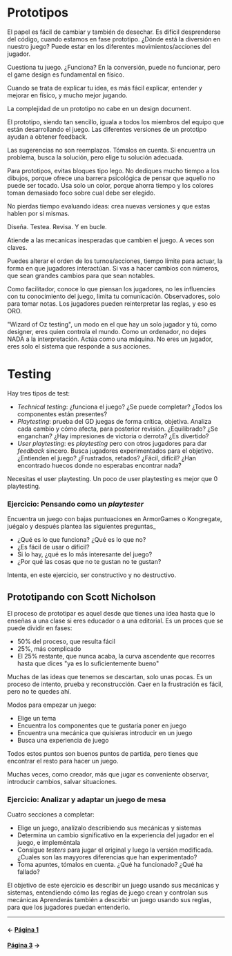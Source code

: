 # Prototipos

El papel es fácil de cambiar y también de desechar. Es difícil desprenderse del código, cuando estamos en fase prototipo. ¿Dónde está la diversión en nuestro juego?
Puede estar en los diferentes movimientos/acciones del jugador.

Cuestiona tu juego. ¿Funciona?
En la conversión, puede no funcionar, pero el game design es fundamental en físico.

Cuando se trata de explicar tu idea, es más fácil explicar, entender y mejorar en físico, y mucho mejor jugando.

La complejidad de un prototipo no cabe en un design document.

El prototipo, siendo tan sencillo, iguala a todos los miembros del equipo que están desarrollando el juego. Las diferentes versiones de un prototipo ayudan a obtener feedback.

Las sugerencias no son reemplazos. Tómalos en cuenta. Si encuentra un problema, busca la solución, pero elige tu solución adecuada.

Para prototipos, evitas bloques tipo lego. No dediques mucho tiempo a los dibujos, porque ofrece una barrera psicológica de pensar que aquello no puede ser tocado. Usa solo un color, porque ahorra tiempo y los colores toman demasiado foco sobre cual debe ser elegido.

No pierdas tiempo evaluando ideas: crea nuevas versiones y que estas hablen por sí mismas.

Diseña. Testea. Revisa. Y en bucle.

Atiende a las mecanicas inesperadas que cambien el juego. A veces son claves.

Puedes alterar el orden de los turnos/acciones, tiempo límite para actuar, la forma en que jugadores interactúan. Si vas a hacer cambios con números, que sean grandes cambios para que sean notables.

Como facilitador, conoce lo que piensan los jugadores, no les influencies con tu conocimiento del juego, limita tu comunicación. Observadores, solo para tomar notas. Los jugadores pueden reinterpretar las reglas, y eso es ORO.

"Wizard of Oz testing", un modo en el que hay un solo jugador y tú, como designer, eres quien controla el mundo. Como un ordenador, no dejes NADA a la interpretación. Actúa como una máquina. No eres un jugador, eres solo el sistema que responde a sus acciones.

# Testing

Hay tres tipos de test:

* *Technical testing*: ¿funciona el juego? ¿Se puede completar? ¿Todos los componentes están presentes?
* *Playtesting*: prueba del GD juegas de forma crítica, objetiva. Analiza cada cambio y cómo afecta, para posterior revisión. ¿Equilibrado? ¿Se enganchan? ¿Hay impresiones de victoria o derrota? ¿Es divertido?
* *User playtesting*: es *playtesting* pero con otros jugadores para dar *feedback* sincero. Busca jugadores experimentados para el objetivo. ¿Entienden el juego? ¿Frustrados, retados? ¿Fácil, difícil? ¿Han encontrado huecos donde no esperabas encontrar nada?

Necesitas el user playtesting. Un poco de user playtesting es mejor que 0 playtesting.

### Ejercicio: Pensando como un *playtester*

Encuentra un juego con bajas puntuaciones en ArmorGames o Kongregate, juégalo y después plantea las siguientes preguntas_

* ¿Qué es lo que funciona? ¿Qué es lo que no?
* ¿Es fácil de usar o difícil?
* Si lo hay, ¿qué es lo más interesante del juego?
* ¿Por qué las cosas que no te gustan no te gustan?

Intenta, en este ejercicio, ser constructivo y no destructivo.

## Prototipando con Scott Nicholson

El proceso de prototipar es aquel desde que tienes una idea hasta que lo enseñas a una clase si eres educador o a una editorial. Es un proces que se puede dividir en fases:

* 50% del proceso, que resulta fácil
* 25%, más complicado
* El 25% restante, que nunca acaba, la curva ascendente que recorres hasta que dices "ya es lo suficientemente bueno"

Muchas de las ideas que tenemos se descartan, solo unas pocas.
Es un proceso de intento, prueba y reconstrucción. Caer en la frustración es fácil, pero no te quedes ahí.

Modos para empezar un juego:

* Elige un tema
* Encuentra los componentes que te gustaría poner en juego
* Encuentra una mecánica que quisieras introducir en un juego
* Busca una experiencia de juego

Todos estos puntos son buenos puntos de partida, pero tienes que encontrar el resto para hacer un juego.

Muchas veces, como creador, más que jugar es conveniente observar, introducir cambios, salvar situaciones.

### Ejercicio: Analizar y adaptar un juego de mesa

Cuatro secciones a completar:

* Elige un juego, analízalo describiendo sus mecánicas y sistemas
* Determina un cambio significativo en la experiencia del jugador en el juego, e impleméntala
* Consigue *testers* para jugar el original y luego la versión modificada. ¿Cuales son las mayyores diferencias que han experimentado?
* Toma apuntes, tómalos en cuenta. ¿Qué ha funcionado? ¿Qué ha fallado?

El objetivo de este ejercicio es describir un juego usando sus mecánicas y sistemas, entendiendo cómo las reglas de juego crean y controlan sus mecánicas Aprenderás también a descirbir un juego usando sus reglas, para que los jugadores puedan entenderlo.

---
#### ← [Página 1](w1.md)
#### [Página 3](w3.md) →
